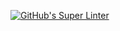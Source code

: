 [![GitHub's Super Linter](https://github.com/<ICS2O-Programming-MariaG>/<Unit1-01-HTML-HelloWorld-1>/workflows/GitHub's%20Super%20Linter/badge.svg)](https://github.com/<ICS2O-Programming-MariaG>/<Unit1-01-HTML-HelloWorld-1>/actions)
